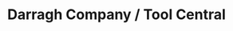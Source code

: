 ---
title: "Darragh Company / Tool Central"
url: /nash/darragh-company-tool-central/
shop: hardware
---